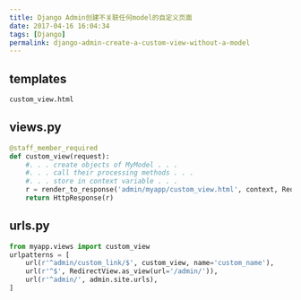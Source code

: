 ```yaml
---
title: Django Admin创建不关联任何model的自定义页面
date: 2017-04-16 16:04:34
tags: [Django]
permalink: django-admin-create-a-custom-view-without-a-model
---
```

## templates ##
```Python
custom_view.html
```
## views.py ##
```Python
@staff_member_required
def custom_view(request):
    #. . . create objects of MyModel . . .
    #. . . call their processing methods . . .
    #. . . store in context variable . . . 
    r = render_to_response('admin/myapp/custom_view.html', context, RequestContext(request))
    return HttpResponse(r)
```
<!-- more -->
## urls.py ##
```Python
from myapp.views import custom_view
urlpatterns = [
    url(r'^admin/custom_link/$', custom_view, name='custom_name'),
    url(r'^$', RedirectView.as_view(url='/admin/')),
    url(r'^admin/', admin.site.urls),
]
```